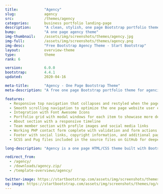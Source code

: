 ```yaml
---
title:            "Agency"
slug:             agency
src:              /themes/agency
categories:       business portfolio landing-page
description:      "A clean, stylish, one page Bootstrap portfolio theme perfect for your agency or small business"
bump:             "A one page agency theme"
img-thumbnail:    /assets/img/screenshots/themes/agency.jpg
img-full:         /assets/img/screenshots/themes/agency.png
img-desc:         "Free Bootstrap Agency Theme - Start Bootstrap"
layout:           overview-theme
type:             theme
rank: 6

version:          6.0.0
bootstrap:        4.4.1
updated:          2020-04-16

meta-title:       "Agency - One Page Bootstrap Theme"
meta-description: "A free one page Bootstrap portfolio theme for agencies. All Start Bootstrap templates are free to download and open source."

features:
  - Responsive top navigation that collapses and restyled when the page is scrolled
  - Smooth scrolling navigation to optimize the one page website user experience
  - Integration with Font Awesome Icons
  - Portfolio grid with modal windows for each item to showcase more detailed content for each portfolio item
  - About section with a responsive timeline
  - Team member section with profile images and social media links
  - Working PHP contact form complete with validation and form actions - just add your email address to the included PHP file and it's ready to host!
  - Footer with social links, copyright information, and additional page links
  - SCSS and Pug files included in the source files on GitHub for deeper customization and development

long-description: "Agency is a one page HTML/CSS theme built with Bootstrap. This theme is perfect for agencies or small businesses looking to set up a simple landing page for their company. The theme can also be modified and adjusted to fit just about any purpose! Download this free Bootstrap theme now to get started!"

redirect_from:
  - /agency/
  - /downloads/agency.zip/
  - /template-overviews/agency/

twitter-image: https://startbootstrap.com/assets/img/screenshots/themes/twitter/twitter-agency.png
og-image: https://startbootstrap.com/assets/img/screenshots/themes/og/og-agency.png
---
```

